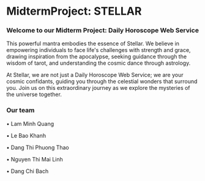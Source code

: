 # MidtermProject: STELLAR
### Welcome to our Midterm Project: Daily Horoscope Web Service

This powerful mantra embodies the essence of Stellar. We believe in empowering individuals to face life's challenges with strength and grace, drawing inspiration from the apocalypse, seeking guidance through the wisdom of tarot, and understanding the cosmic dance through astrology.

At Stellar, we are not just a Daily Horoscope Web Service; we are your cosmic confidants, guiding you through the celestial wonders that surround you. Join us on this extraordinary journey as we explore the mysteries of the universe together.

### Our team

• Lam Minh Quang

• Le Bao Khanh

• Dang Thi Phuong Thao

• Nguyen Thi Mai Linh

• Dang Chi Bach


